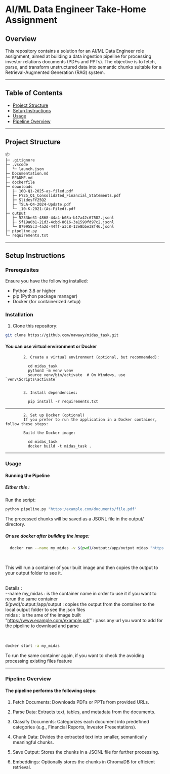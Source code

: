 # AI/ML Data Engineer Take-Home Assignment

## Overview
This repository contains a solution for an AI/ML Data Engineer role assignment, aimed at building a data ingestion pipeline for processing investor relations documents (PDFs and PPTs). The objective is to fetch, parse, and transform unstructured data into semantic chunks suitable for a Retrieval-Augmented Generation (RAG) system.

---

## Table of Contents

- [Project Structure](#project-structure)
- [Setup Instructions](#setup-instructions)
- [Usage](#usage)
- [Pipeline Overview](#pipeline-overview)
---

## Project Structure
```
📦 
├─ .gitignore
├─ .vscode
│  └─ launch.json
├─ Documentation.md
├─ README.md
├─ dockerfile
├─ downloads
│  ├─ 10Q-Q1-2025-as-filed.pdf
│  ├─ FY25_Q1_Consolidated_Financial_Statements.pdf
│  ├─ SlidesFY25Q2
│  ├─ TSLA-Q4-2024-Update.pdf
│  └─ _10-K-2021-(As-Filed).pdf
├─ output
│  ├─ 5233be31-4868-44a4-b08a-b17a42c67582.jsonl
│  ├─ 5f19a0b1-21d3-4cbd-8616-3a1590fd97c2.jsonl
│  └─ 879955c3-4a2d-44ff-a3c8-12e8bbe38f46.jsonl
├─ pipeline.py
└─ requirements.txt
```
---

## Setup Instructions

### Prerequisites
Ensure you have the following installed:

- Python 3.8 or higher
- pip (Python package manager)
- Docker (for containerized setup)

### Installation
1. Clone this repository:

```bash
git clone https://github.com/nawawy/midas_task.git
```
#### You can use virtual environment or Docker
  
            2. Create a virtual environment (optional, but recommended):
                        
              cd midas_task
              python3 -m venv venv
              source venv/bin/activate  # On Windows, use `venv\Scripts\activate`
            
            
            3. Install dependencies:
            
              pip install -r requirements.txt
            
_____________________________
            2. Set up Docker (optional)
            If you prefer to run the application in a Docker container, follow these steps:
            
            Build the Docker image:
            
              cd midas_task
              docker build -t midas_task .
---

### Usage
#### Running the Pipeline
##### Either this :


  Run the script:
  ```bash
  python pipeline.py "https:/example.com/documents/file.pdf"
  ```
  The processed chunks will be saved as a JSONL file in the output/ directory.

  
##### Or use docker after building the image:
  ```bash
    docker run --name my_midas -v $(pwd)/output:/app/output midas "https://www.example.com/example.pdf"
  ```
<br>

  This will run a container of your built image and then copies the output to your output folder to see it.<br><br>
  
  Details : <br>
    --name my_midas : is the container name in order to use it if you want to rerun the same container<br>
    $(pwd)/output:/app/output : copies the output from the container to the local output folder to see the json files<br>
    midas : is the ame of the image built<br>
    "https://www.example.com/example.pdf" : pass any url you want to add for the pipeline to download and parse<br><br><br>

  ```bash
  docker start -a my_midas
  ```
  To run the same container again, if you want to check the avoiding processing existing files feature

---

### Pipeline Overview
#### The pipeline performs the following steps:

1. Fetch Documents: Downloads PDFs or PPTs from provided URLs.

2. Parse Data: Extracts text, tables, and metadata from the documents.

3. Classify Documents: Categorizes each document into predefined categories (e.g., Financial Reports, Investor Presentations).

4. Chunk Data: Divides the extracted text into smaller, semantically meaningful chunks.

5. Save Output: Stores the chunks in a JSONL file for further processing.

6. Embeddings: Optionally stores the chunks in ChromaDB for efficient retrieval.
